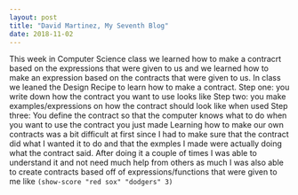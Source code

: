 ```yaml
---
layout: post
title: "David Martinez, My Seventh Blog"
date: 2018-11-02
---
```


  This week in Computer Science class we learned how to make a contracrt based on the expressions that were given to us and we learned how to make an expression based on the contracts that were given to us. In class we leaned the Design Recipe to learn how to make a contract. 
  Step one: you write down how the contract you want to use looks like 
  Step two: you make examples/expressions on how the contract should look like when used 
  Step three: You define the contract so that the computer knows what to do when you want to use the contract you just made
Learning how to make our own contracts was a bit difficult at first since I had to make sure that the contract did what I wanted it to do and that the exmples I made were actually doing what the contract said. After doing it a couple of times I was able to understand it and not need much help from others as much I was also able to create contracts based off of expressions/functions that were given to me like ```(show-score "red sox" "dodgers" 3)``` 
